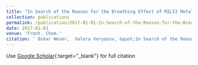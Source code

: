```yaml
---
title: "In Search of the Reason for the Breathing Effect of MIL53 Metal-Organic Framework: An Ab Initio Multiconfigurational Study"
collection: publications
permalink: /publication/2017-01-01-In-Search-of-the-Reason-for-the-Breathing-Effect-of-MIL53-Metal-Organic-Framework-An-Ab-Initio-Multiconfigurational-Study
date: 2017-01-01
venue: 'Front. Chem.'
citation: ' Oskar Weser,  Valera Veryazov, &quot;In Search of the Reason for the Breathing Effect of MIL53 Metal-Organic Framework: An Ab Initio Multiconfigurational Study.&quot; Front. Chem., 2017.'
---
```

Use [Google Scholar](https://scholar.google.com/scholar?q=In+Search+of+the+Reason+for+the+Breathing+Effect+of+MIL53+Metal+Organic+Framework:+An+Ab+Initio+Multiconfigurational+Study){:target="_blank"} for full citation